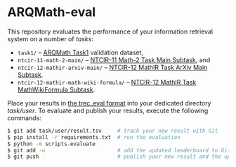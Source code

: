 # ARQMath-eval
This repository evaluates the performance of your information retrieval system
on a number of *tasks*:

- `task1/` – [ARQMath Task1][arqmath-task1]  validation dataset,
- `ntcir-11-math-2-main/` – [NTCIR-11 Math-2 Task Main Subtask][ntcir-11-math-2], and
- `ntcir-12-mathir-arxiv-main/` – [NTCIR-12 MathIR Task ArXiv Main Subtask][ntcir-12-mathir].
- `ntcir-12-mathir-math-wiki-formula/` – [NTCIR-12 MathIR Task MathWikiFormula Subtask][ntcir-12-mathir].

Place your results in [the trec\_eval format][treceval-format] into your
dedicated directory *task/user*. To evaluate and publish your results,
execute the following commands:

``` sh
$ git add task/user/result.tsv     # track your new result with Git
$ pip install -r requirements.txt  # run the evaluation
$ python -m scripts.evaluate
$ git add -u                       # add the updated leaderboard to Git
$ git push                         # publish your new result and the updated leaderboard
```

 [arqmath-task1]:   https://www.cs.rit.edu/~dprl/ARQMath/Task1-answers.html (Task 1: Find Answers)
 [treceval-format]: https://stackoverflow.com/a/8175382/657401 (How to evaluate a search/retrieval engine using trec_eval?)
 [ntcir-11-math-2]: http://citeseerx.ist.psu.edu/viewdoc/download?doi=10.1.1.686.444&rep=rep1&type=pdf (NTCIR-11 Math-2 Task Overview)
 [ntcir-12-mathir]: https://www.cs.rit.edu/~rlaz/files/ntcir12-mathir.pdf (NTCIR-12 MathIR Task Overview)

